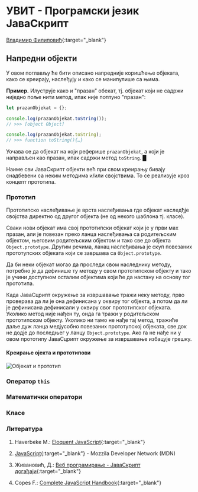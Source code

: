 
# УВИТ - Програмски језик ЈаваСкрипт

[Владимир Филиповић](https://vladofilipovic.github.io/index-cy.html){:target="_blank"}

## Напредни објекти

У овом поглављу ће бити описано напредније коришћење објеката, како се креирају, наслеђују и како се манипулише са њима.

**Пример.** Илуструје како и "празан" обекат, тј. објекат који не садржи ниједно поље нити метод, ипак није потпуно "празан":

```js
let prazanObjekat = {};

console.log(prazanObjekat.toString());
// >>> [object Object]

console.log(prazanObjekat.toString);
// >>> function toString(){…}
```

Уочава се да објекат на који реферише `prazanObjekat`, а који је направљен као празан, ипак садржи метод `toString`. &#9608;

Наиме сви ЈаваСкрипт објекти већ при свом креирању бивају снадбевени са неким методима и/или својствима. То се реализује кроз концепт прототипа.

### Прототип

Прототипско наслеђивање је врста наслеђивања где објекат наследђје својства директно од другог објекта (не од некого шаблона тј. класе).

Сваки нови објекат има свој прототипски објекат који је у први мах празан, али је повезан преко ланца наслеђивања са родитељским објектом, његовим родитељским објектом и тако све до објекта `Object.prototype`. Другим речима, ланац наслеђивања је скуп повезаних прототyпских објеката који се завршава са `Object.prototype`.

Да би неки објекат могао да проследи свом наследнику методу, потребно је да дефинише ту методу у свом прототипском објекту и тако је учини доступном осталим објектима који ће да настану на основу тог прототипа.

Када ЈаваСцрипт окружење за извршавање тражи неку методу, прво проверава да ли је она дефинисана у оквиру тог објекта, а потом да ли је дефинисана  дефинисали у оквиру свог прототипског објеката. Уколико метод није нађен ту, онда га тражи у родитељском прототипском објекту. Уколико ни тамо не нађе тај метод, тражиће даље дуж ланца медјусобно повезаних прототyпској објеката, све док не додје до последњег у ланцу `Object.prototype`. Ако га не нађе ни у овом прототипу ЈаваСцрипт окружење за извршавање избацује грешку.

#### Креирање ојекта и прототипови

![Објекат и прототип](assets/images/оbject-prototype.jpg)

### Оператор `this`

### Математички оператори

### Класе

### Литература

1. Haverbeke M.: [Eloquent JavaScript](https://eloquentjavascript.net/){:target="_blank"}

1. [JavaScript](https://developer.mozilla.org/en-US/docs/Web/JavaScript){:target="_blank"} - Mozzila Developer Network (MDN)

1. Живановић, Д.: [Веб програмирање - ЈаваСкрипт догађаји](https://www.webprogramiranje.org/dogadjaji-u-javascript-u/){:target="_blank"}

1. Copes F.: [Complete JavaScript Handbook](https://medium.freecodecamp.org/the-complete-javascript-handbook-f26b2c71719c){:target="_blank"}
